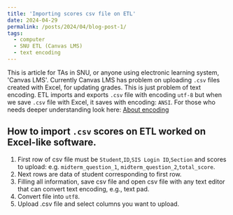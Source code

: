 ```yaml
---
title: 'Importing scores csv file on ETL'
date: 2024-04-29
permalink: /posts/2024/04/blog-post-1/
tags:
  - computer
  - SNU ETL (Canvas LMS)
  - text encoding
---
```

This is article for TAs in SNU, or anyone using electronic learning system, 'Canvas LMS'.
Currently Canvas LMS has problem on uploading `.csv` files created with Excel, for updating
grades. This is just problem of text encoding. ETL imports and exports `.csv` file with encoding
`utf-8` but when we save `.csv` file with Excel, it saves with encoding: `ANSI`.
For those who needs deeper understanding look here:
[About encoding](https://theonemanitdepartment.wordpress.com/2014/12/15/the-absolute-minimum-everyone-working-with-data-absolutely-positively-must-know-about-file-types-encoding-delimiters-and-data-types-no-excuses/)

## How to import `.csv` scores on ETL worked on Excel-like software.
1. First row of csv file must be `Student`,`ID`,`SIS Login ID`,`Section` and scores to upload: 
   e.g. `midterm_question_1`, `midterm_question_2`,`total_score`.
3. Next rows are data of student corresponding to first row.
4. Filling all information, save csv file and open csv file with any text editor that can convert text encoding, e.g., text pad.
5. Convert file into `utf8`.
6. Upload .csv file and select columns you want to upload.
   